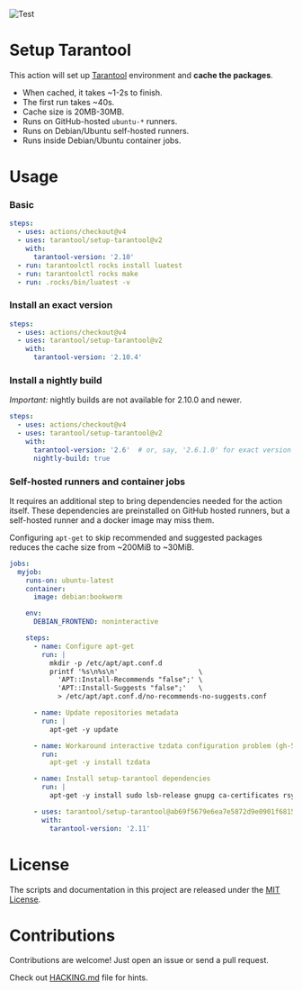 ![Test](https://github.com/tarantool/setup-tarantool/workflows/Test/badge.svg)

# Setup Tarantool

This action will set up [Tarantool](https://www.tarantool.io) environment and **cache the packages**.

- When cached, it takes \~1-2s to finish.
- The first run takes \~40s.
- Cache size is 20MB-30MB.
- Runs on GitHub-hosted `ubuntu-*` runners.
- Runs on Debian/Ubuntu self-hosted runners.
- Runs inside Debian/Ubuntu container jobs.

# Usage

### Basic

```yaml
steps:
  - uses: actions/checkout@v4
  - uses: tarantool/setup-tarantool@v2
    with:
      tarantool-version: '2.10'
  - run: tarantoolctl rocks install luatest
  - run: tarantoolctl rocks make
  - run: .rocks/bin/luatest -v
```

### Install an exact version

```yaml
steps:
  - uses: actions/checkout@v4
  - uses: tarantool/setup-tarantool@v2
    with:
      tarantool-version: '2.10.4'
```

### Install a nightly build

*Important:* nightly builds are not available for 2.10.0 and newer.

```yaml
steps:
  - uses: actions/checkout@v4
  - uses: tarantool/setup-tarantool@v2
    with:
      tarantool-version: '2.6'  # or, say, '2.6.1.0' for exact version
      nightly-build: true
```

### Self-hosted runners and container jobs

It requires an additional step to bring dependencies needed for the action
itself. These dependencies are preinstalled on GitHub hosted runners, but a
self-hosted runner and a docker image may miss them.

Configuring `apt-get` to skip recommended and suggested packages reduces the
cache size from \~200MiB to \~30MiB.

```yaml
jobs:
  myjob:
    runs-on: ubuntu-latest
    container:
      image: debian:bookworm

    env:
      DEBIAN_FRONTEND: noninteractive

    steps:
      - name: Configure apt-get
        run: |
          mkdir -p /etc/apt/apt.conf.d
          printf '%s\n%s\n'                    \
            'APT::Install-Recommends "false";' \
            'APT::Install-Suggests "false";'   \
            > /etc/apt/apt.conf.d/no-recommends-no-suggests.conf

      - name: Update repositories metadata
        run: |
          apt-get -y update

      - name: Workaround interactive tzdata configuration problem (gh-50)
        run:
          apt-get -y install tzdata

      - name: Install setup-tarantool dependencies
        run: |
          apt-get -y install sudo lsb-release gnupg ca-certificates rsync

      - uses: tarantool/setup-tarantool@ab69f5679e6ea7e5872d9e0901f681587fd29be6
        with:
          tarantool-version: '2.11'
```

# License

The scripts and documentation in this project are released under the [MIT License](LICENSE).

# Contributions

Contributions are welcome! Just open an issue or send a pull request.

Check out [HACKING.md](./HACKING.md) file for hints.
